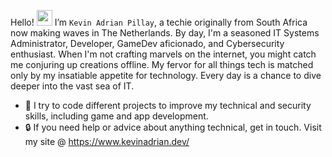 Hello! <img src = "https://raw.githubusercontent.com/nixin72/nixin72/master/wave.gif" height="25" width="25" > </h1> I’m `Kevin Adrian Pillay`, a techie originally from South Africa now making waves in The Netherlands. By day, I'm a seasoned IT Systems Administrator, Developer, GameDev aficionado, and Cybersecurity enthusiast. When I'm not crafting marvels on the internet, you might catch me conjuring up creations offline. My fervor for all things tech is matched only by my insatiable appetite for technology. Every day is a chance to dive deeper into the vast sea of IT. 

   - 🎒 I try to code different projects to improve my technical and security skills, including game and app development.
   - 🔒 If you need help or advice about anything technical, get in touch. Visit my site @ https://www.kevinadrian.dev/
